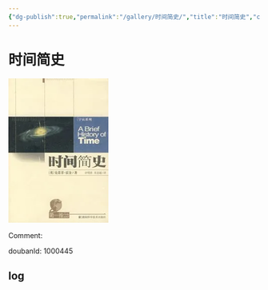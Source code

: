```yaml
---
{"dg-publish":true,"permalink":"/gallery/时间简史/","title":"时间简史","created":"2025-05-29T16:55:00.156+08:00"}
---
```



# 时间简史

![image](https://raw.githubusercontent.com/hiraethecho/picx-images-hosting/master/picgo/20250529165459.webp)

Comment: 



doubanId: 1000445

## log

